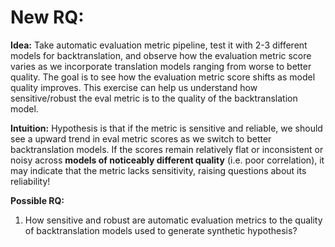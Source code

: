 # New RQ: 


**Idea:** Take automatic evaluation metric pipeline, test it with 2-3 different models for backtranslation, and observe how the evaluation metric score varies as we incorporate translation models ranging from worse to better quality. The goal is to see how the evaluation metric score shifts as model quality improves. This exercise can help us understand how sensitive/robust the eval metric is to the quality of the backtranslation model.

**Intuition:** Hypothesis is that if the metric is sensitive and reliable, we should see a upward trend in eval metric scores as we switch to better backtranslation models. If the scores remain relatively flat or inconsistent or noisy across **models of noticeably different quality** (i.e. poor correlation), it may indicate that the metric lacks sensitivity, raising questions about its reliability!

**Possible RQ:** 
1. How sensitive and robust are automatic evaluation metrics to the quality of backtranslation models used to generate synthetic hypothesis?
